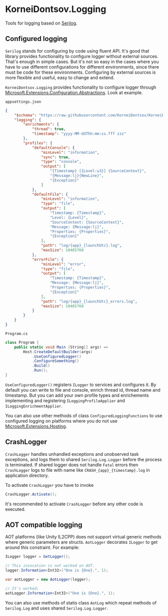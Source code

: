 # KorneiDontsov.Logging

Tools for logging based on [Serilog](https://github.com/serilog/serilog).

## Configured logging

`Serilog` stands for configuring by code using fluent API. It's good that
library provides functionality to configure logger without external sources.
That's enough in simple cases. But it's not so easy in the cases where you have
to use different configurations for different environments, since there must be
code for these environments. Configuring by external sources is more flexible and
useful, easy to change and extend.

`KorneiDontsov.Logging` provides functionality to configure logger through
[Microsoft.Extensions.Configuration.Abstractions](https://www.nuget.org/packages/Microsoft.Extensions.Configuration.Abstractions). Look at example.

`appsettings.json`

```json
{
    "$schema": "https://raw.githubusercontent.com/KorneiDontsov/KorneiDontsov.Logging/v1.0.0/src/schemas/appsettings.json",
    "logging": {
        "enrichments": {
            "thread": true,
            "timestamp": "yyyy-MM-ddThh:mm:ss.fff zzz"
        },
        "profiles": {
            "defaultConsole": {
                "minLevel": "information",
                "sync": true,
                "type": "console",
                "output": [
                    "{Timestamp} [{Level:u3}] {SourceContext}",
                    "{Message:lj}{NewLine}",
                    "{Exception}"
                ]
            },
            "defaultFile": {
                "minLevel": "information",
                "type": "file",
                "output": [
                    "Timestamp: {Timestamp}",
                    "Level: {Level}",
                    "SourceContext: {SourceContext}",
                    "Message: {Message:lj}",
                    "Properties: {Properties}",
                    "{Exception}"
                ],
                "path": "log/{app}_{launchUtc}.log",
                "maxSize": 10485760
            },
            "errorFile": {
                "minLevel": "error",
                "type": "file",
                "output": [
                    "Timestamp: {Timestamp}",
                    "Message: {Message:lj}",
                    "Properties: {Properties}",
                    "{Exception}"
                ],
                "path": "log/{app}_{launchUtc}_errors.log",
                "maxSize": 10485760
            }
        }
    }
}
```

`Program.cs`

```c#
class Program {
    public static void Main (String[] args) =>
        Host.CreateDefaultBuilder(args)
            .UseConfiguredLogger()
            .ConfigureSomething()
            .Build()
            .Run();
}
```

`UseConfiguredLogger()` registers `ILogger` to services and configures it.
By default you can write to file and console, enrich thread id, thread name and
timestamp. But you can add your own profile types and enrichements implementing
and registering `ILoggingProfileApplier` and `ILoggingEnrichmentApplier`.

You can also use other methods of class `ConfiguredLoggingFunctions` to use
configured logging on platforms where you do not use
[Microsoft.Extensions.Hosting](https://www.nuget.org/packages/Microsoft.Extensions.Hosting).

## CrashLogger

`CrashLogger` handles unhandled exceptions and unobserved task exceptions, and logs them
to shared `Serilog.Log.Logger` before the process is terminated. If shared logger does
not handle `Fatal` errors then `CrashLogger` logs to file with name like
`CRASH_{app}_{timestamp}.log` in application directory.

To activate `CrashLogger` you have to invoke

```c#
CrashLogger.Activate();
```

It's recommended to activate `CrashLogger` before any other code is executed.

## AOT compatible logging

AOT platforms (like Unity IL2CPP) does not support virtual generic methods where generic
parameters are structs. `AotLogger` decorates `ILogger` to get around this constraint.
For example:

```c#
ILogger logger = GetLogger();

// This invocation is not worked on AOT.
logger.Information<Int32>("One is {One}.", 1);

var aotLogger = new AotLogger(logger);

// It's worked;
aotLogger.Information<Int32>("One is {One}.", 1);
```

You can also use methods of statis class `AotLog` which repeat methods of `Serilog.Log`
and uses shared `Serilog.Log.Logger`.
